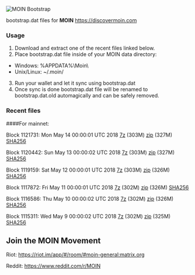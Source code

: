 ![MOIN Bootstrap](https://i.imgur.com/KjM1jMp.jpg)

bootstrap.dat files for **MOIN** https://discovermoin.com

### Usage

1. Download and extract one of the recent files linked below.
2. Place bootstrap.dat file inside of your MOIN data directory:
 - Windows: %APPDATA%\Moin\
 - Unix/Linux: ~/.moin/
3. Run your wallet and let it sync using bootstrap.dat
4. Once sync is done bootstrap.dat file will be renamed to bootstrap.dat.old automagically and can be safely removed.


### Recent files

####For mainnet:

Block 1121731: Mon May 14 00:00:01 UTC 2018 [7z](https://transfer.sh/c8Uau/bootstrap.dat.20180514.7z) (303M) [zip](https://transfer.sh/XyKtS/bootstrap.dat.20180514.zip) (327M) [SHA256](https://transfer.sh/Wq7fj/sha256.txt)

Block 1120442: Sun May 13 00:00:02 UTC 2018 [7z](https://transfer.sh/130PWA/bootstrap.dat.20180513.7z) (303M) [zip](https://transfer.sh/142c0/bootstrap.dat.20180513.zip) (327M) [SHA256](https://transfer.sh/bzUMw/sha256.txt)

Block 1119159: Sat May 12 00:00:01 UTC 2018 [7z](https://transfer.sh/4JAWD/bootstrap.dat.20180512.7z) (303M) [zip](https://transfer.sh/13YsCO/bootstrap.dat.20180512.zip) (326M) [SHA256](https://transfer.sh/4gNJF/sha256.txt)

Block 1117872: Fri May 11 00:00:01 UTC 2018 [7z](https://transfer.sh/jSkSj/bootstrap.dat.20180511.7z) (302M) [zip](https://transfer.sh/11h35L/bootstrap.dat.20180511.zip) (326M) [SHA256](https://transfer.sh/y85Dw/sha256.txt)

Block 1116586: Thu May 10 00:00:02 UTC 2018 [7z](https://transfer.sh/CT5d6/bootstrap.dat.20180510.7z) (302M) [zip](https://transfer.sh/mNK4Y/bootstrap.dat.20180510.zip) (326M) [SHA256](https://transfer.sh/VrXHn/sha256.txt)

Block 1115311: Wed May  9 00:00:02 UTC 2018 [7z](https://transfer.sh/OuRT4/bootstrap.dat.20180509.7z) (302M) [zip](https://transfer.sh/Sgmxf/bootstrap.dat.20180509.zip) (325M) [SHA256](https://transfer.sh/QBpFA/sha256.txt)

## Join the MOIN Movement

Riot: https://riot.im/app/#/room/#moin-general:matrix.org

Reddit: https://www.reddit.com/r/MOIN
